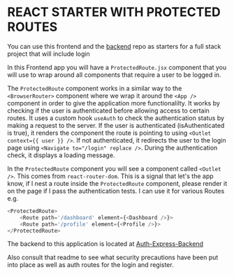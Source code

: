 # REACT STARTER WITH PROTECTED ROUTES

You can use this frontend and the [backend](https://github.com/10-3-pursuit/auth-express-login) repo as starters for a full stack project that will include login

In this Frontend app you will have a `ProtectedRoute.jsx` component that you will use to wrap around all components that require a user to be logged in.

The `ProtectedRoute` component works in a similar way to the `<BrowserRouter>` component where we wrap it around the `<App />` component in order to give the application more functionalilty. It works by checking if the user is authenticated before allowing access to certain routes. It uses a custom hook `useAuth` to check the authentication status by making a request to the server. If the user is authenticated (isAuthenticated is true), it renders the component the route is pointing to using `<Outlet context={{ user }} />`. If not authenticated, it redirects the user to the login page using `<Navigate to="/login" replace />`. During the authentication check, it displays a loading message.

In the `ProtectedRoute` component you will see a component called `<Outlet />`. This comes from `react-router-dom`. This is a signal that let's the app know, if I nest a route inside the `ProtectedRoute` component, please render it on the page if I pass the authentication tests. I can use it for various Routes
e.g.

```js
<ProtectedRoute>
    <Route path='/dashboard' element={<Dashboard />}>
    <Route path='/profile' element={<Profile />}>
</ProtectedRoute>
```

The backend to this application is located at [Auth-Express-Backend](https://github.com/10-3-pursuit/auth-express-login)

Also consult that readme to see what security precautions have been put into place as well as auth routes for the login and register.
